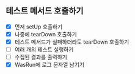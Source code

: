 ## 테스트 메서드 호출하기

- [X] 먼저 setUp 호출하기
- [X] 나중에 tearDown 호출하기
- [X] 테스트 메서드가 실패하더라도 tearDown 호출하기
- [ ] 여러 개의 테스트 실행하기
- [ ] 수집된 결과를 출력하기
- [X] WasRun에 로그 문자열 남기기